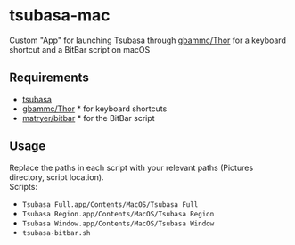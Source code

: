 # tsubasa-mac
Custom "App" for launching Tsubasa through [gbammc/Thor](https://github.com/gbammc/Thor) for a keyboard shortcut and a BitBar script on macOS

## Requirements
- [tsubasa](https://github.com/thebitstick/tsubasa)
- [gbammc/Thor](https://github.com/gbammc/Thor) * for keyboard shortcuts
- [matryer/bitbar](https://github.com/matryer/bitbar) * for the BitBar script

## Usage
Replace the paths in each script with your relevant paths (Pictures directory, script location).  
Scripts:
- `Tsubasa Full.app/Contents/MacOS/Tsubasa Full`
- `Tsubasa Region.app/Contents/MacOS/Tsubasa Region`
- `Tsubasa Window.app/Contents/MacOS/Tsubasa Window`
- `tsubasa-bitbar.sh`